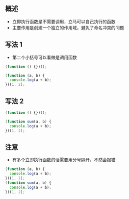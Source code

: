 ## 概述

- 立即执行函数是不需要调用，立马可以自己执行的函数
- 主要作用是创建一个独立的作用域，避免了命名冲突的问题

## 写法 1

- 第二个小括号可以看做是调用函数

```js
(function () {})();
```

```js
(function (a, b) {
  console.log(a + b);
})(1, 2);
```

## 写法 2

```js
(function () {})();
```

```js
(function sum(a, b) {
  console.log(a + b);
})(1, 2);
```

## 注意

- 有多个立即执行函数的话需要用分号隔开，不然会报错

```js
(function (a, b) {
  console.log(a + b);
})(1, 2);
(function sum(a, b) {
  console.log(a + b);
})(1, 2);
```
